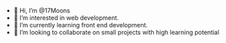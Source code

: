 - 👋 Hi, I’m @17Moons
- 👀 I’m interested in web development.
- 🌱 I’m currently learning front end development.
- 💞️ I’m looking to collaborate on small projects with high learning potential

<!---
17Moons/17Moons is a ✨ special ✨ repository because its `README.md` (this file) appears on your GitHub profile.
You can click the Preview link to take a look at your changes.
--->
